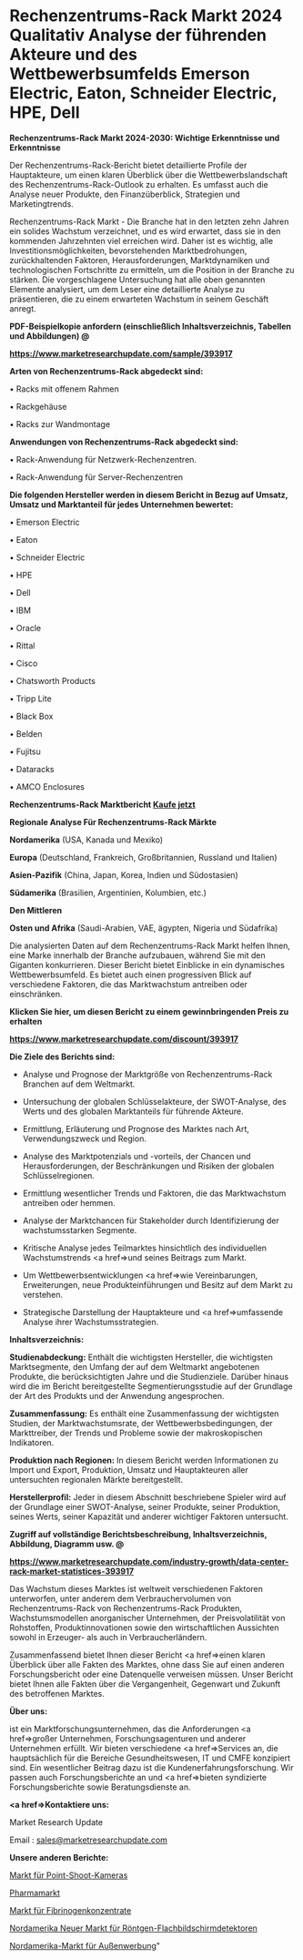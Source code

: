# Rechenzentrums-Rack Markt 2024 Qualitativ Analyse der führenden Akteure und des Wettbewerbsumfelds Emerson Electric, Eaton, Schneider Electric, HPE, Dell

<strong>Rechenzentrums-Rack Markt 2024-2030: Wichtige Erkenntnisse und Erkenntnisse</strong>

Der Rechenzentrums-Rack-Bericht bietet detaillierte Profile der Hauptakteure, um einen klaren Überblick über die Wettbewerbslandschaft des Rechenzentrums-Rack-Outlook zu erhalten. Es umfasst auch die Analyse neuer Produkte, den Finanzüberblick, Strategien und Marketingtrends.

Rechenzentrums-Rack Markt - Die Branche hat in den letzten zehn Jahren ein solides Wachstum verzeichnet, und es wird erwartet, dass sie in den kommenden Jahrzehnten viel erreichen wird. Daher ist es wichtig, alle Investitionsmöglichkeiten, bevorstehenden Marktbedrohungen, zurückhaltenden Faktoren, Herausforderungen, Marktdynamiken und technologischen Fortschritte zu ermitteln, um die Position in der Branche zu stärken. Die vorgeschlagene Untersuchung hat alle oben genannten Elemente analysiert, um dem Leser eine detaillierte Analyse zu präsentieren, die zu einem erwarteten Wachstum in seinem Geschäft anregt.



<strong><b>PDF-Beispielkopie anfordern (einschließlich Inhaltsverzeichnis, Tabellen und Abbildungen) @ </b></strong>

<strong><a href=https://www.marketresearchupdate.com/sample/393917>

<strong>https://www.marketresearchupdate.com/sample/393917</u></a></strong></strong>



<strong>Arten von Rechenzentrums-Rack abgedeckt sind:</strong>

• Racks mit offenem Rahmen

• Rackgehäuse

• Racks zur Wandmontage



<strong>Anwendungen von Rechenzentrums-Rack abgedeckt sind:</strong>

• Rack-Anwendung für Netzwerk-Rechenzentren.

• Rack-Anwendung für Server-Rechenzentren



<strong>Die folgenden Hersteller werden in diesem Bericht in Bezug auf Umsatz, Umsatz und Marktanteil für jedes Unternehmen bewertet:</strong>

• Emerson Electric

• Eaton

• Schneider Electric

• HPE

• Dell

• IBM

• Oracle

• Rittal

• Cisco

• Chatsworth Products

• Tripp Lite

• Black Box

• Belden

• Fujitsu

• Dataracks

• AMCO Enclosures



<strong>Rechenzentrums-Rack Marktbericht <a href=https://www.marketresearchupdate.com/buynow/393917>Kaufe jetzt</a></strong>



<strong>Regionale Analyse Für Rechenzentrums-Rack Märkte</strong>



<strong>Nordamerika</strong> (USA, Kanada und Mexiko)



<strong>Europa</strong> (Deutschland, Frankreich, Großbritannien, Russland und Italien)



<strong>Asien-Pazifik</strong> (China, Japan, Korea, Indien und Südostasien)



<strong>Südamerika</strong> (Brasilien, Argentinien, Kolumbien, etc.)



<strong>Den Mittleren</strong> 

<strong>Osten und Afrika</strong> (Saudi-Arabien, VAE, ägypten, Nigeria und Südafrika)

Die analysierten Daten auf dem Rechenzentrums-Rack Markt helfen Ihnen, eine Marke innerhalb der Branche aufzubauen, während Sie mit den Giganten konkurrieren. Dieser Bericht bietet Einblicke in ein dynamisches Wettbewerbsumfeld. Es bietet auch einen progressiven Blick auf verschiedene Faktoren, die das Marktwachstum antreiben oder einschränken.



<strong>Klicken Sie hier, um diesen Bericht zu einem gewinnbringenden Preis zu erhalten
</strong>

<strong><a href=https://www.marketresearchupdate.com/discount/393917>https://www.marketresearchupdate.com/discount/393917</b></u></strong></a>



<strong>Die Ziele des Berichts sind:</strong>

- Analyse und Prognose der Marktgröße von Rechenzentrums-Rack Branchen auf dem Weltmarkt.

- Untersuchung der globalen Schlüsselakteure, der SWOT-Analyse, des Werts und des globalen Marktanteils für führende Akteure.

- Ermittlung, Erläuterung und Prognose des Marktes nach Art, Verwendungszweck und Region.

- Analyse des Marktpotenzials und -vorteils, der Chancen und Herausforderungen, der Beschränkungen und Risiken der globalen Schlüsselregionen.

- Ermittlung wesentlicher Trends und Faktoren, die das Marktwachstum antreiben oder hemmen.

- Analyse der Marktchancen für Stakeholder durch Identifizierung der wachstumsstarken Segmente.

- Kritische Analyse jedes Teilmarktes hinsichtlich des individuellen Wachstumstrends <a href=>und</a> seines Beitrags zum Markt.

- Um Wettbewerbsentwicklungen <a href=>wie</a> Vereinbarungen, Erweiterungen, neue Produkteinführungen und Besitz auf dem Markt zu verstehen.

- Strategische Darstellung der Hauptakteure und <a href=>umfas</a>sende Analyse ihrer Wachstumsstrategien.



<strong>Inhaltsverzeichnis:</strong>



<strong>Studienabdeckung:</strong> Enthält die wichtigsten Hersteller, die wichtigsten Marktsegmente, den Umfang der auf dem Weltmarkt angebotenen Produkte, die berücksichtigten Jahre und die Studienziele. Darüber hinaus wird die im Bericht bereitgestellte Segmentierungsstudie auf der Grundlage der Art des Produkts und der Anwendung angesprochen.



<strong>Zusammenfassung:</strong> Es enthält eine Zusammenfassung der wichtigsten Studien, der Marktwachstumsrate, der Wettbewerbsbedingungen, der Markttreiber, der Trends und Probleme sowie der makroskopischen Indikatoren.



<strong>Produktion nach Regionen:</strong> In diesem Bericht werden Informationen zu Import und Export, Produktion, Umsatz und Hauptakteuren aller untersuchten regionalen Märkte bereitgestellt.



<strong>Herstellerprofil:</strong> Jeder in diesem Abschnitt beschriebene Spieler wird auf der Grundlage einer SWOT-Analyse, seiner Produkte, seiner Produktion, seines Werts, seiner Kapazität und anderer wichtiger Faktoren untersucht.



<strong><b>Zugriff auf vollständige Berichtsbeschreibung, Inhaltsverzeichnis, Abbildung, Diagramm usw. @ </b></strong>

<strong><a href=https://www.marketresearchupdate.com/industry-growth/data-center-rack-market-statistices-393917>https://www.marketresearchupdate.com/industry-growth/data-center-rack-market-statistices-393917</a></strong>

Das Wachstum dieses Marktes ist weltweit verschiedenen Faktoren unterworfen, unter anderem dem Verbrauchervolumen von Rechenzentrums-Rack von Rechenzentrums-Rack Produkten, Wachstumsmodellen anorganischer Unternehmen, der Preisvolatilität von Rohstoffen, Produktinnovationen sowie den wirtschaftlichen Aussichten sowohl in Erzeuger- als auch in Verbraucherländern.

Zusammenfassend bietet Ihnen dieser Bericht <a href=>einen</a> klaren Überblick über alle Fakten des Marktes, ohne dass Sie auf einen anderen Forschungsbericht oder eine Datenquelle verweisen müssen. Unser Bericht bietet Ihnen alle Fakten über die Vergangenheit, Gegenwart und Zukunft des betroffenen Marktes.



<strong>Über uns:</strong>

 ist ein Marktforschungsunternehmen, das die Anforderungen <a href=>großer</a> Unternehmen, Forschungsagenturen und anderer Unternehmen erfüllt. Wir bieten verschiedene <a href=>Services</a> an, die hauptsächlich für die Bereiche Gesundheitswesen, IT und CMFE konzipiert sind. Ein wesentlicher Beitrag dazu ist die Kundenerfahrungsforschung. Wir passen auch Forschungsberichte an und <a href=>bieten</a> syndizierte Forschungsberichte sowie Beratungsdienste an.



<strong><a href=>Kontaktiere uns:</a></strong>

Market Research Update

Email : sales@marketresearchupdate.com



<strong>Unsere anderen Berichte:</strong>

<a href=https://www.linkedin.com/pulse/point-shoot-cameras-market-size-growth-set>Markt für Point-Shoot-Kameras</a>

<a href=https://www.linkedin.com/pulse/pharmaceutical-market-size-trends-consumption>Pharmamarkt</a>

<a href=https://www.linkedin.com/pulse/fibrinogen-concentrate-market-outlooks-2023>Markt für Fibrinogenkonzentrate</a>

<a href=https://www.linkedin.com/pulse/north-america-new-flat-panel-x-ray-detectors-market-demand>Nordamerika Neuer Markt für Röntgen-Flachbildschirmdetektoren</a>

<a href=https://www.linkedin.com/pulse/north-america-outdoors-advertising-market-challenges-opportunities>Nordamerika-Markt für Außenwerbung</a>"

